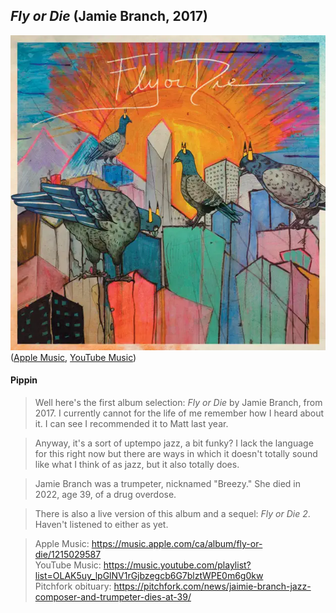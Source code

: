 ## *Fly or Die* (Jamie Branch, 2017)

![Fly or die album cover](../assets/covers/fly-or-die.png)  
([Apple Music](https://music.apple.com/ca/album/fly-or-die/1215029587), [YouTube Music](https://music.youtube.com/playlist?list=OLAK5uy_lpGlNV1rGjbzegcb6G7blztWPE0m6g0kw))

#### Pippin
> Well here's the first album selection: *Fly or Die* by Jamie Branch, from 2017. I currently cannot for the life of me remember how I heard about it. I can see I recommended it to Matt last year.

> Anyway, it's a sort of uptempo jazz, a bit funky? I lack the language for this right now but there are ways in which it doesn't totally sound like what I think of as jazz, but it also totally does.

> Jamie Branch was a trumpeter, nicknamed "Breezy." She died in 2022, age 39, of a drug overdose. 

> There is also a live version of this album and a sequel: *Fly or Die 2*. Haven't listened to either as yet.

> Apple Music: <https://music.apple.com/ca/album/fly-or-die/1215029587>  
> YouTube Music: <https://music.youtube.com/playlist?list=OLAK5uy_lpGlNV1rGjbzegcb6G7blztWPE0m6g0kw>  
> Pitchfork obituary: <https://pitchfork.com/news/jaimie-branch-jazz-composer-and-trumpeter-dies-at-39/>